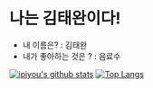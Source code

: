 # 나는 김태완이다!

- 내 이름은? : 김태완
- 내가 좋아하는 것은 ? : 음료수

[![ipiyou's github stats](https://github-readme-stats.vercel.app/api?username=ipiyou&show_icons=true&hide_border=true&count_private=true)](https://github.com/ipiyou)
[![Top Langs](https://github-readme-stats.vercel.app/api/top-langs/?username=ipiyou&hide=r,jupyter%20notebook,c%23)](https://github.com/anuraghazra/github-readme-stats)
